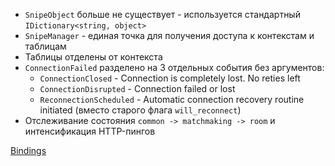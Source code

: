 - `SnipeObject` больше не существует - используется стандартный `IDictionary<string, object>`
- `SnipeManager` - единая точка для получения доступа к контекстам и таблицам
- Таблицы отделены от контекста
- `ConnectionFailed` разделено на 3 отдельных события без аргументов: 
	- `ConnectionClosed` - Connection is completely lost. No reties left
	- `ConnectionDisrupted` - Connection failed or lost
	- `ReconnectionScheduled` - Automatic connection recovery routine initiated (вместо старого флага `will_reconnect`)
- Отслеживание состояния `common -> matchmaking -> room` и интенсификация HTTP-пингов

[Bindings](Bindings.md)

